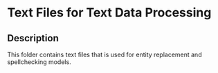 # Text Files for Text Data Processing

## Description

This folder contains text files that is used for entity replacement and spellchecking models.